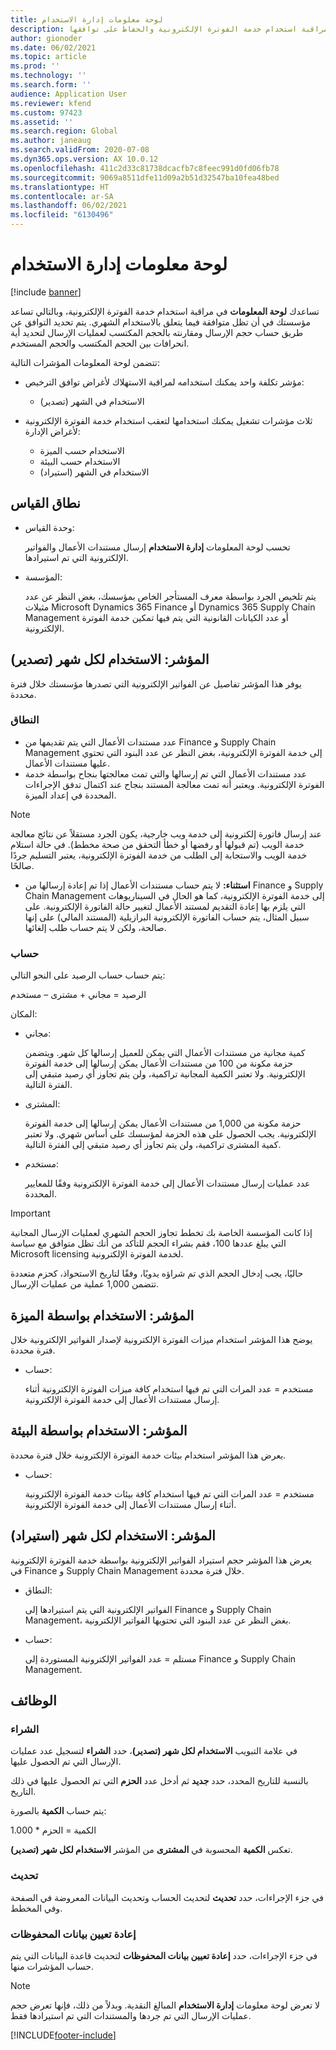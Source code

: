 ```yaml
---
title: لوحة معلومات إدارة الاستخدام
description: يشرح هذا الموضوع كيفية استخدام لوحة معلومات إدارة الاستخدام لمراقبة استخدام خدمة الفوترة الإلكترونية والحفاظ على توافقها.
author: gionoder
ms.date: 06/02/2021
ms.topic: article
ms.prod: ''
ms.technology: ''
ms.search.form: ''
audience: Application User
ms.reviewer: kfend
ms.custom: 97423
ms.assetid: ''
ms.search.region: Global
ms.author: janeaug
ms.search.validFrom: 2020-07-08
ms.dyn365.ops.version: AX 10.0.12
ms.openlocfilehash: 411c2d33c81738dcacfb7c8feec991d0fd06fb78
ms.sourcegitcommit: 9069a8511dfe11d09a2b51d32547ba10fea48bed
ms.translationtype: HT
ms.contentlocale: ar-SA
ms.lasthandoff: 06/02/2021
ms.locfileid: "6130496"
---
```

# <a name="usage-management-dashboard"></a>لوحة معلومات إدارة الاستخدام

[!include [banner](../includes/banner.md)]

تساعدك **لوحة المعلومات** في مراقبة استخدام خدمة الفوترة الإلكترونية، وبالتالي تساعد مؤسستك في أن تظل متوافقة فيما يتعلق بالاستخدام الشهري. يتم تحديد التوافق عن طريق حساب حجم الإرسال ومقارنته بالحجم المكتسب لعمليات الإرسال لتحديد أية انحرافات بين الحجم المكتسب والحجم المستخدم.

تتضمن لوحة المعلومات المؤشرات التالية:

- مؤشر تكلفة واحد يمكنك استخدامه لمراقبة الاستهلاك لأغراض توافق الترخيص:

    - الاستخدام في الشهر (تصدير)

- ثلاث مؤشرات تشغيل يمكنك استخدامها لتعقب استخدام خدمة الفوترة الإلكترونية لأغراض الإدارة:

    - الاستخدام حسب الميزة
    - الاستخدام حسب البيئة
    - الاستخدام في الشهر (استيراد)

## <a name="measurement-scope"></a>نطاق القياس

- وحدة القياس: 

    تحسب لوحة المعلومات **إدارة الاستخدام** إرسال مستندات الأعمال والفواتير الإلكترونية التي تم استيرادها.

- المؤسسة: 

    يتم تلخيص الجرد بواسطة معرف المستأجر الخاص بمؤسسك، بغض النظر عن عدد مثيلات Microsoft Dynamics 365 Finance أو Dynamics 365 Supply Chain Management أو عدد الكيانات القانونية التي يتم فيها تمكين خدمة الفوترة الإلكترونية.


## <a name="indicator-usage-per-month-export"></a>المؤشر: الاستخدام لكل شهر (تصدير)

يوفر هذا المؤشر تفاصيل عن الفواتير الإلكترونية التي تصدرها مؤسستك خلال فترة محددة.

### <a name="scope"></a>النطاق
- عدد مستندات الأعمال التي يتم تقديمها من Finance و Supply Chain Management إلى خدمة الفوترة الإلكترونية، بغض النظر عن عدد البنود التي تحتوي عليها مستندات الأعمال.
- عدد مستندات الأعمال التي تم إرسالها والتي تمت معالجتها بنجاح بواسطة خدمة الفوترة الإلكترونية. ويعتبر أنه تمت معالجة المستند بنجاح عند اكتمال تدفق الإجراءات المحددة في إعداد الميزة.

> [!NOTE]
> عند إرسال فاتورة إلكترونية إلى خدمة ويب خارجية، يكون الجرد مستقلاً عن نتائج معالجة خدمة الويب (تم قبولها أو رفضها أو خطأ التحقق من صحة مخطط). في حالة استلام خدمة الويب والاستجابة إلى الطلب من خدمة الفوترة الإلكترونية، يعتبر التسليم جردًا صالحًا.

- **استثناء:** لا يتم حساب مستندات الأعمال إذا تم إعادة إرسالها من Finance و Supply Chain Management إلى خدمة الفوترة الإلكترونية، كما هو الحال في السيناريوهات التي يلزم بها إعادة التقديم لمستند الأعمال لتغيير حالة الفاتورة الإلكترونية. على سبيل المثال، يتم حساب الفاتورة الإلكترونية البرازيلية (المستند المالي) على إنها صالحة، ولكن لا يتم حساب طلب إلغائها.


### <a name="calculation"></a>حساب

يتم حساب حساب الرصيد على النحو التالي:

الرصيد = مجاني + مشترى – مستخدم

المكان:

- مجاني:
  
    كمية مجانية من مستندات الأعمال التي يمكن للعميل إرسالها كل شهر. ويتضمن حزمة مكونة من 100 من مستندات الأعمال يمكن إرسالها إلى خدمة الفوترة الإلكترونية. ولا تعتبر الكمية المجانية تراكمية، ولن يتم تجاوز أي رصيد متبقي إلى الفترة التالية.
  
- المشترى:
  
    حزمة مكونة من 1,000 من مستندات الأعمال يمكن إرسالها إلى خدمة الفوترة الإلكترونية. يجب الحصول على هذه الحزمة لمؤسسك على أساس شهري. ولا تعتبر كمية المشترى تراكمية، ولن يتم تجاوز أي رصيد متبقي إلى الفترة التالية.
  
- مستخدم: 

    عدد عمليات إرسال مستندات الأعمال إلى خدمة الفوترة الإلكترونية وفقًا للمعايير المحددة.
   
> [!IMPORTANT]
> إذا كانت المؤسسة الخاصة بك تخطط تجاوز الحجم الشهري لعمليات الإرسال المجانية التي يبلغ عددها 100، فقم بشراء الحجم للتأكد من أنك تظل متوافق مع سياسة Microsoft licensing لخدمة الفوترة الإلكترونية.
>
> حاليًا، يجب إدخال الحجم الذي تم شراؤه يدويًا، وفقًا لتاريخ الاستحواذ، كحزم متعددة تتضمن 1,000 عملية من عمليات الإرسال.

## <a name="indicator-usage-by-feature"></a>المؤشر: الاستخدام بواسطة الميزة

يوضح هذا المؤشر استخدام ميزات الفوترة الإلكترونية لإصدار الفواتير الإلكترونية خلال فترة محددة.

- حساب:
  
    مستخدم = عدد المرات التي تم فيها استخدام كافة ميزات الفوترة الإلكترونية أثناء إرسال مستندات الأعمال إلى خدمة الفوترة الإلكترونية.

## <a name="indicator-usage-by-environment"></a>المؤشر: الاستخدام بواسطة البيئة

يعرض هذا المؤشر استخدام بيئات خدمة الفوترة الإلكترونية خلال فترة محددة.

- حساب:
    
    مستخدم = عدد المرات التي تم فيها استخدام كافة بيئات خدمة الفوترة الإلكترونية أثناء إرسال مستندات الأعمال إلى خدمة الفوترة الإلكترونية.

## <a name="indicator-usage-per-month-import"></a>المؤشر: الاستخدام لكل شهر (استيراد)

يعرض هذا المؤشر حجم استيراد الفواتير الإلكترونية بواسطة خدمة الفوترة الإلكترونية في Finance و Supply Chain Management خلال فترة محددة.

- النطاق:

    الفواتير الإلكترونية التي يتم استيرادها إلى Finance و Supply Chain Management، بغض النظر عن عدد البنود التي تحتويها الفواتير الإلكترونية.

- حساب:

    مستلم = عدد الفواتير الإلكترونية المستوردة إلى Finance و Supply Chain Management.

## <a name="functions"></a>الوظائف
### <a name="purchase"></a>الشراء

في علامة التبويب **الاستخدام لكل شهر (تصدير)‬**، حدد **الشراء** لتسجيل عدد عمليات الإرسال التي تم الحصول عليها.

بالنسبة للتاريخ المحدد، حدد **جديد** ثم أدخل عدد **الحزم** التي تم الحصول عليها في ذلك التاريخ.

يتم حساب **الكمية** بالصورة:

الكمية = الحزم * 1.000

تعكس **الكمية** المحسوبة في **المشترى** من المؤشر **الاستخدام لكل شهر (تصدير)‬**.

### <a name="update"></a>تحديث

في جزء الإجراءات، حدد **تحديث** لتحديث الحساب وتحديث البيانات المعروضة في الصفحة وفي المخطط.

### <a name="reset-history-data"></a>إعادة تعيين بيانات المحفوظات

في جزء الإجراءات، حدد **إعادة تعيين بيانات المحفوظات** لتحديث قاعدة البيانات التي يتم حساب المؤشرات منها.




> [!NOTE]
> لا تعرض لوحة معلومات **إدارة الاستخدام** المبالغ النقدية. وبدلاً من ذلك، فإنها تعرض حجم عمليات الإرسال التي تم جردها والمستندات التي تم استيرادها فقط.

[!INCLUDE[footer-include](../../includes/footer-banner.md)]

